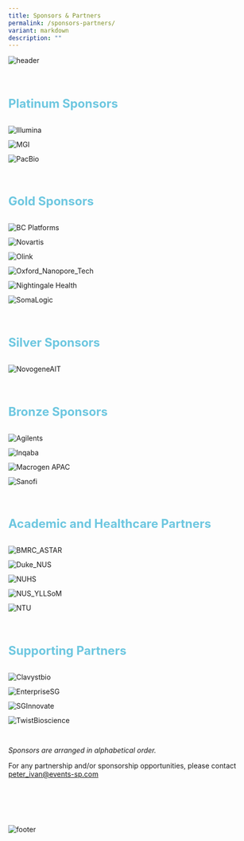 ```yaml
---
title: Sponsors & Partners
permalink: /sponsors-partners/
variant: markdown
description: ""
---
```

<div>
	<img style="padding-bottom: 30px; widht: auto;" src="/images/Header%20Footer/Header__5_.png" alt="header">
</div>
<section>
				 <div style="margin-left: 0;" class="">
					 <div>
						 <h3 style="font-weight: bold; color: #6dc7e0; font-size: 24px; margin-bottom: 0">Platinum Sponsors</h3>
					 </div>
					 <div style="padding-top: 30px" class="font">
						 <div class="has-text-centered">
							 <div style="flex-wrap: wrap" class="row">
								 <div></div>
								 <div class="col is-12-mobile is-6-tablet is-4-desktop">
									 <div style="margin: auto; margin-bottom: 12px" class="speaker-image-wrapper  col is-8-desktop is-12-mobile  is-12-tablet">
											 <img alt="Illumina" src="/images/Logos/Sponsors/Illumina.png">
										 </div>
								 </div>
								  <div class="col is-12-mobile is-6-tablet is-4-desktop">
									 <div style="margin: auto; margin-bottom: 12px" class="speaker-image-wrapper col is-8-desktop is-12-mobile  is-12-tablet">
											 <img alt="MGI" src="/images/Logos/Sponsors/MGI.png">
										 </div>		 
								 </div>
							 								 <div class="col is-12-mobile is-6-tablet is-4-desktop">
									 <div style="margin: auto; margin-bottom: 12px" class="speaker-image-wrapper  col is-8-desktop is-12-mobile  is-12-tablet">
											 <img alt="PacBio" src="/images/Logos/Sponsors/PacBio.png">
										 </div>
								 </div>
							 </div>
						 </div>
					 </div>
				 </div>
	<br>
		</section>
<section>
				 <div style="margin-left: 0;" class="col print-content">
					 <div>
						 <h3 style="font-weight: bold; color: #6dc7e0; font-size: 24px; margin-bottom: 0">Gold Sponsors</h3>
					 </div>
					 <div style="padding-top: 30px" class="font">
						 <div class="has-text-centered">
							 <div style="flex-wrap: wrap" class="row">
								 <div></div>
								 <div class="col is-12-mobile is-6-tablet is-4-desktop">
									 <div style="margin: auto; margin-bottom: 12px" class="speaker-image-wrapper col is-8-desktop is-12-mobile  is-12-tablet">
											 <img alt="BC Platforms" src="/images/Logos/Sponsors/BC_Platforms.png">
										 </div>		 
								 </div>
								 <div class="col is-12-mobile is-6-tablet is-4-desktop">
									 <div style="margin: auto; margin-bottom: 12px" class="speaker-image-wrapper col is-8-desktop is-12-mobile  is-12-tablet">
											 <img alt="Novartis" src="/images/Logos/Sponsors/Novartis.png">
										 </div>		 
								 </div>
								 <div class="col is-12-mobile is-6-tablet is-4-desktop">
									 <div style="margin: auto; margin-bottom: 12px" class="speaker-image-wrapper col is-8-desktop is-12-mobile  is-12-tablet">
											 <img alt="Olink" src="/images/Logos/Sponsors/Olink.png">
										 </div>
								 </div>
								 								 <div class="col is-12-mobile is-6-tablet is-4-desktop">
									 <div style="margin: auto; margin-bottom: 12px" class="speaker-image-wrapper col is-8-desktop is-12-mobile  is-12-tablet">
											 <img alt="Oxford_Nanopore_Tech" src="/images/Logos/Sponsors/Oxford_Nanopore_Tech.png">
										 </div>
								 </div>
								 								 								 <div class="col is-12-mobile is-6-tablet is-4-desktop">
									 <div style="margin: auto; margin-bottom: 12px" class="speaker-image-wrapper col is-8-desktop is-12-mobile  is-12-tablet">
											 <img alt="Nightingale Health" src="/images/Logos/Sponsors/Nightingale_Health.png">
										 </div>
								 </div>
								 <div class="col is-12-mobile is-6-tablet is-4-desktop">
									 <div style="margin: auto; margin-bottom: 12px" class="speaker-image-wrapper col is-8-desktop is-12-mobile  is-12-tablet">
											 <img alt="SomaLogic" src="/images/Logos/Sponsors/SomaLogic.png">
										 </div>
								 </div>								 
							 </div>
						 </div>
					 </div>
				 </div>
		<br>
		</section> 
<section>
				 <div style="margin-left: 0;" class="">
					 <div>
						 <h3 style="font-weight: bold; color: #6dc7e0; font-size: 24px; margin-bottom: 0">Silver Sponsors</h3>
					 </div>
					 <div style="padding-top: 30px" class="font">
						 <div class="has-text-centered">
							 <div style="flex-wrap: wrap" class="row">
								 <div></div>
								 <div class="col is-12-mobile is-6-tablet is-4-desktop">
									 <div style="margin: auto; margin-bottom: 12px" class="speaker-image-wrapper  col is-8-desktop is-12-mobile  is-12-tablet">
										<img alt="NovogeneAIT" src="/images/Logos/Sponsors/NovogeneAIT.png"> 
									 </div>
								 </div>
							 </div>
						 </div>
					 </div>
				 </div>
		<br>
		</section>
<section>
				 <div style="margin-left: 0;" class="">
					 <div>
						 <h3 style="font-weight: bold; color: #6dc7e0; font-size: 24px; margin-bottom: 0">Bronze Sponsors</h3>
					 </div>
					 <div style="padding-top: 30px" class="font">
						 <div class="has-text-centered">
							 <div style="flex-wrap: wrap" class="row">
								 <div></div>
								 <div class="col is-12-mobile is-6-tablet is-4-desktop">
									 <div style="margin: auto; margin-bottom: 12px" class="speaker-image-wrapper col is-8-desktop is-12-mobile  is-12-tablet">
											 <img alt="Agilents" src="/images/Logos/Sponsors/Agilent.png">
										 </div>		 
								 </div>
								 <div class="col is-12-mobile is-6-tablet is-4-desktop">
									 <div style="margin: auto; margin-bottom: 12px" class="speaker-image-wrapper  col is-8-desktop is-12-mobile  is-12-tablet">
										  <img alt="Inqaba" src="/images/Logos/Sponsors/Inqaba.png">
										 </div>
								 </div>
								 								 <div class="col is-12-mobile is-6-tablet is-4-desktop">
									 <div style="margin: auto; margin-bottom: 12px" class="speaker-image-wrapper  col is-8-desktop is-12-mobile  is-12-tablet">
										  <img alt="Macrogen APAC" src="/images/Logos/Sponsors/Macrogen_APAC.png">
										 </div>
								 </div>
								 								 <div class="col is-12-mobile is-6-tablet is-4-desktop">
									 <div style="margin: auto; margin-bottom: 12px" class="speaker-image-wrapper col is-8-desktop is-12-mobile  is-12-tablet">
											 <img alt="Sanofi" src="/images/Logos/Sponsors/Sanofi.png">
										 </div>
							 </div>
						 </div>
					 </div>
				 </div>
		</div>
<br>
</section>
<section>
				 <div style="margin-left: 0;" class="">
					 <div>
						 <h3 style="font-weight: bold; color: #6dc7e0; font-size: 24px; margin-bottom: 0">Academic and Healthcare Partners</h3>
					 </div>
					 <div style="padding-top: 30px" class="font">
						 <div class="has-text-centered">
							 <div style="flex-wrap: wrap" class="row">
								 <div></div>
								 <div class="col is-12-mobile is-6-tablet is-4-desktop">
									 <div style="margin: auto; margin-bottom: 12px" class="speaker-image-wrapper  col is-8-desktop is-12-mobile  is-12-tablet">
									<img alt="BMRC_ASTAR" src="/images/Logos/Sponsors/BMRC_ASTAR.png">	 
									 </div>
								 </div>
								  <div class="col is-12-mobile is-6-tablet is-4-desktop">
									 <div style="margin: auto; margin-bottom: 12px" class="speaker-image-wrapper col is-8-desktop is-12-mobile  is-12-tablet">
											 <img alt="Duke_NUS" src="/images/Logos/Sponsors/Duke_NUS.png">
										 </div>		 
								 </div>
								  <div class="col is-12-mobile is-6-tablet is-4-desktop">
									 <div style="margin: auto; margin-bottom: 12px" class="speaker-image-wrapper col is-8-desktop is-12-mobile  is-12-tablet">
											 <img alt="NUHS" src="/images/Logos/Sponsors/NUHS.png">
										 </div>		 
								 </div>
								  <div class="col is-12-mobile is-6-tablet is-4-desktop">
									 <div style="margin: auto; margin-bottom: 12px" class="speaker-image-wrapper col is-8-desktop is-12-mobile  is-12-tablet">
											 <img alt="NUS_YLLSoM" src="/images/Logos/Sponsors/NUS_YLLSoM.png">
										 </div>		 
								 </div>
								 <div class="col is-12-mobile is-6-tablet is-4-desktop">
									 <div style="margin: auto; margin-bottom: 12px" class="speaker-image-wrapper col is-8-desktop is-12-mobile  is-12-tablet">
											 <img alt="NTU" src="/images/Logos/Sponsors/NTU_LKCSoM.png">
										 </div>		 
								 </div>
							 </div>
						 </div>
					 </div>
				 </div>
		<br>
		</section>
<section>
				 <div style="margin-left: 0;" class="">
					 <div>
						 <h3 style="font-weight: bold; color: #6dc7e0; font-size: 24px; margin-bottom: 0">Supporting Partners</h3>
					 </div>
					 <div style="padding-top: 30px" class="font">
						 <div class="has-text-centered">
							 <div style="flex-wrap: wrap" class="row">
								 <div class="col is-12-mobile is-6-tablet is-4-desktop">
									 <div style="margin: auto; margin-bottom: 12px" class="speaker-image-wrapper  col is-8-desktop is-12-mobile  is-12-tablet">
									<img alt="Clavystbio" src="/images/Logos/Sponsors/Clavystbio.png">	 
									 </div>
								 </div>
								 								<div class="col is-12-mobile is-6-tablet is-4-desktop">
									 <div style="margin: auto; margin-bottom: 12px" class="speaker-image-wrapper  col is-8-desktop is-12-mobile  is-12-tablet">
									<img alt="EnterpriseSG" src="/images/Logos/Sponsors/EnterpriseSG.png">	 
									 </div>
								 </div>
								<div class="col is-12-mobile is-6-tablet is-4-desktop">
									 <div style="margin: auto; margin-bottom: 12px" class="speaker-image-wrapper  col is-8-desktop is-12-mobile  is-12-tablet">
									<img alt="SGInnovate" src="/images/Logos/Sponsors/SGInnovate.png">	 
									 </div>
								 </div>
								 <div class="col is-12-mobile is-6-tablet is-4-desktop">
									 <div style="margin: auto; margin-bottom: 12px" class="speaker-image-wrapper  col is-8-desktop is-12-mobile  is-12-tablet">
										 <img alt="TwistBioscience" src="/images/Logos/Sponsors/TwistBioscience.png"> 
									 </div>
								 </div>
							 </div>
						 </div>
					 </div>
				 </div>
	<br>
		</section>
<div>
<p><i>Sponsors are arranged in alphabetical order.</i></p>
	<p> For any partnership and/or sponsorship opportunities, please contact
<a href="mailto:peter_ivan@events-sp.com" rel="noopener noreferrer nofollow" target="_blank">peter_ivan@events-sp.com</a>
</p></div>
<div>
	<img style="padding-top: 80px; widht: auto;" src="/images/Header%20Footer/Footer__4_.png" alt="footer">
</div>